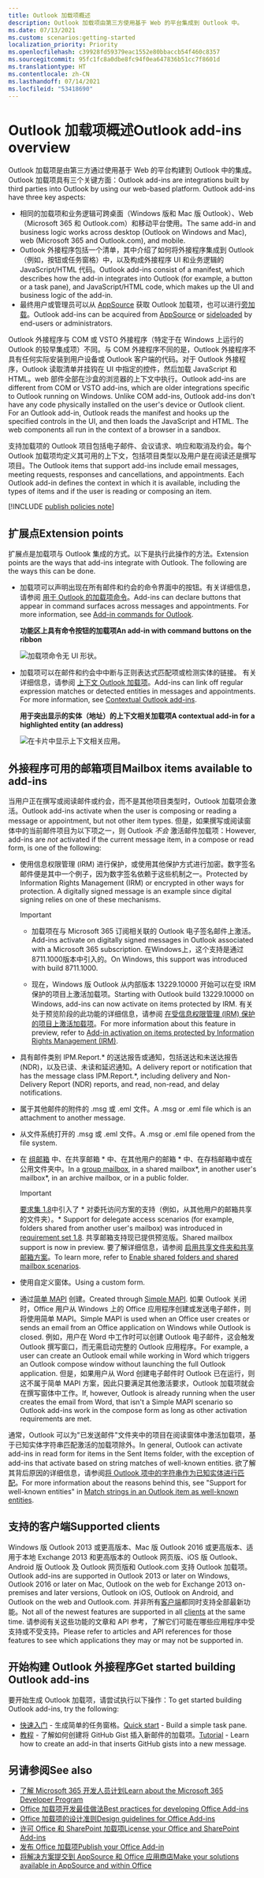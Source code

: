 ```yaml
---
title: Outlook 加载项概述
description: Outlook 加载项由第三方使用基于 Web 的平台集成到 Outlook 中。
ms.date: 07/13/2021
ms.custom: scenarios:getting-started
localization_priority: Priority
ms.openlocfilehash: c39928fd59379eac1552e80bbaccb54f460c8357
ms.sourcegitcommit: 95fc1fc8a0dbe8fc94f0ea647836b51cc7f8601d
ms.translationtype: HT
ms.contentlocale: zh-CN
ms.lasthandoff: 07/14/2021
ms.locfileid: "53418690"
---
```

# <a name="outlook-add-ins-overview"></a><span data-ttu-id="59128-103">Outlook 加载项概述</span><span class="sxs-lookup"><span data-stu-id="59128-103">Outlook add-ins overview</span></span>

<span data-ttu-id="59128-p101">Outlook 加载项是由第三方通过使用基于 Web 的平台构建到 Outlook 中的集成。Outlook 加载项具有三个关键方面：</span><span class="sxs-lookup"><span data-stu-id="59128-p101">Outlook add-ins are integrations built by third parties into Outlook by using our web-based platform. Outlook add-ins have three key aspects:</span></span>

- <span data-ttu-id="59128-106">相同的加载项和业务逻辑可跨桌面（Windows 版和 Mac 版 Outlook）、Web（Microsoft 365 和 Outlook.com）和移动平台使用。</span><span class="sxs-lookup"><span data-stu-id="59128-106">The same add-in and business logic works across desktop (Outlook on Windows and Mac), web (Microsoft 365 and Outlook.com), and mobile.</span></span>
- <span data-ttu-id="59128-107">Outlook 外接程序包括一个清单，其中介绍了如何将外接程序集成到 Outlook（例如，按钮或任务窗格）中，以及构成外接程序 UI 和业务逻辑的 JavaScript/HTML 代码。</span><span class="sxs-lookup"><span data-stu-id="59128-107">Outlook add-ins consist of a manifest, which describes how the add-in integrates into Outlook (for example, a button or a task pane), and JavaScript/HTML code, which makes up the UI and business logic of the add-in.</span></span>
- <span data-ttu-id="59128-108">最终用户或管理员可以从 [AppSource](https://appsource.microsoft.com) 获取 Outlook 加载项，也可以进行[旁加载](sideload-outlook-add-ins-for-testing.md)。</span><span class="sxs-lookup"><span data-stu-id="59128-108">Outlook add-ins can be acquired from [AppSource](https://appsource.microsoft.com) or [sideloaded](sideload-outlook-add-ins-for-testing.md) by end-users or administrators.</span></span>

<span data-ttu-id="59128-p102">Outlook 外接程序与 COM 或 VSTO 外接程序（特定于在 Windows 上运行的 Outlook 的较早集成项）不同。与 COM 外接程序不同的是，Outlook 外接程序不具有任何实际安装到用户设备或 Outlook 客户端的代码。对于 Outlook 外接程序，Outlook 读取清单并挂钩在 UI 中指定的控件，然后加载 JavaScript 和 HTML。web 部件全部在沙盒的浏览器的上下文中执行。</span><span class="sxs-lookup"><span data-stu-id="59128-p102">Outlook add-ins are different from COM or VSTO add-ins, which are older integrations specific to Outlook running on Windows. Unlike COM add-ins, Outlook add-ins don't have any code physically installed on the user's device or Outlook client. For an Outlook add-in, Outlook reads the manifest and hooks up the specified controls in the UI, and then loads the JavaScript and HTML. The web components all run in the context of a browser in a sandbox.</span></span>

<span data-ttu-id="59128-p103">支持加载项的 Outlook 项目包括电子邮件、会议请求、响应和取消及约会。每个 Outlook 加载项均定义其可用的上下文，包括项目类型以及用户是在阅读还是撰写项目。</span><span class="sxs-lookup"><span data-stu-id="59128-p103">The Outlook items that support add-ins include email messages, meeting requests, responses and cancellations, and appointments. Each Outlook add-in defines the context in which it is available, including the types of items and if the user is reading or composing an item.</span></span>

[!INCLUDE [publish policies note](../includes/note-publish-policies.md)]

## <a name="extension-points"></a><span data-ttu-id="59128-115">扩展点</span><span class="sxs-lookup"><span data-stu-id="59128-115">Extension points</span></span>

<span data-ttu-id="59128-p104">扩展点是加载项与 Outlook 集成的方式。以下是执行此操作的方法。</span><span class="sxs-lookup"><span data-stu-id="59128-p104">Extension points are the ways that add-ins integrate with Outlook. The following are the ways this can be done.</span></span>

- <span data-ttu-id="59128-p105">加载项可以声明出现在所有邮件和约会的命令界面中的按钮。有关详细信息，请参阅 [用于 Outlook 的加载项命令](add-in-commands-for-outlook.md)。</span><span class="sxs-lookup"><span data-stu-id="59128-p105">Add-ins can declare buttons that appear in command surfaces across messages and appointments. For more information, see [Add-in commands for Outlook](add-in-commands-for-outlook.md).</span></span>

    <span data-ttu-id="59128-120">**功能区上具有命令按钮的加载项**</span><span class="sxs-lookup"><span data-stu-id="59128-120">**An add-in with command buttons on the ribbon**</span></span>

    ![加载项命令无 UI 形状。](../images/uiless-command-shape.png)

- <span data-ttu-id="59128-p106">加载项可以在邮件和约会中中断与正则表达式匹配项或检测实体的链接。 有关详细信息，请参阅 [上下文 Outlook 加载项](contextual-outlook-add-ins.md)。</span><span class="sxs-lookup"><span data-stu-id="59128-p106">Add-ins can link off regular expression matches or detected entities in messages and appointments. For more information, see [Contextual Outlook add-ins](contextual-outlook-add-ins.md).</span></span>

    <span data-ttu-id="59128-124">**用于突出显示的实体（地址）的上下文相关加载项**</span><span class="sxs-lookup"><span data-stu-id="59128-124">**A contextual add-in for a highlighted entity (an address)**</span></span>

    ![在卡片中显示上下文相关应用。](../images/outlook-detected-entity-card.png)

## <a name="mailbox-items-available-to-add-ins"></a><span data-ttu-id="59128-126">外接程序可用的邮箱项目</span><span class="sxs-lookup"><span data-stu-id="59128-126">Mailbox items available to add-ins</span></span>

<span data-ttu-id="59128-127">当用户正在撰写或阅读邮件或约会，而不是其他项目类型时，Outlook 加载项会激活。</span><span class="sxs-lookup"><span data-stu-id="59128-127">Outlook add-ins activate when the user is composing or reading a message or appointment, but not other item types.</span></span> <span data-ttu-id="59128-128">但是，如果撰写或阅读窗体中的当前邮件项目为以下项之一，则 Outlook *不会* 激活邮件加载项：</span><span class="sxs-lookup"><span data-stu-id="59128-128">However, add-ins are *not* activated if the current message item, in a compose or read form, is one of the following:</span></span>

- <span data-ttu-id="59128-p108">使用信息权限管理 (IRM) 进行保护，或使用其他保护方式进行加密。数字签名邮件便是其中一个例子，因为数字签名依赖于这些机制之一。</span><span class="sxs-lookup"><span data-stu-id="59128-p108">Protected by Information Rights Management (IRM) or encrypted in other ways for protection. A digitally signed message is an example since digital signing relies on one of these mechanisms.</span></span>

  > [!IMPORTANT]
  >
  > - <span data-ttu-id="59128-131">加载项在与 Microsoft 365 订阅相关联的 Outlook 电子签名邮件上激活。</span><span class="sxs-lookup"><span data-stu-id="59128-131">Add-ins activate on digitally signed messages in Outlook associated with a Microsoft 365 subscription.</span></span> <span data-ttu-id="59128-132">在Windows上，这个支持是通过8711.1000版本中引入的。</span><span class="sxs-lookup"><span data-stu-id="59128-132">On Windows, this support was introduced with build 8711.1000.</span></span>
  >
  > - <span data-ttu-id="59128-133">现在，Windows 版 Outlook 从内部版本 13229.10000 开始可以在受 IRM 保护的项目上激活加载项。</span><span class="sxs-lookup"><span data-stu-id="59128-133">Starting with Outlook build 13229.10000 on Windows, add-ins can now activate on items protected by IRM.</span></span> <span data-ttu-id="59128-134">有关处于预览阶段的此功能的详细信息，请参阅 [在受信息权限管理 (IRM) 保护的项目上激活加载项](../reference/objectmodel/preview-requirement-set/outlook-requirement-set-preview.md#add-in-activation-on-items-protected-by-information-rights-management-irm)。</span><span class="sxs-lookup"><span data-stu-id="59128-134">For more information about this feature in preview, refer to [Add-in activation on items protected by Information Rights Management (IRM)](../reference/objectmodel/preview-requirement-set/outlook-requirement-set-preview.md#add-in-activation-on-items-protected-by-information-rights-management-irm).</span></span>

- <span data-ttu-id="59128-135">具有邮件类别 IPM.Report.\* 的送达报告或通知，包括送达和未送达报告 (NDR)，以及已读、未读和延迟通知。</span><span class="sxs-lookup"><span data-stu-id="59128-135">A delivery report or notification that has the message class IPM.Report.\*, including delivery and Non-Delivery Report (NDR) reports, and read, non-read, and delay notifications.</span></span>

- <span data-ttu-id="59128-136">属于其他邮件的附件的 .msg 或 .eml 文件。</span><span class="sxs-lookup"><span data-stu-id="59128-136">A .msg or .eml file which is an attachment to another message.</span></span>

- <span data-ttu-id="59128-137">从文件系统打开的 .msg 或 .eml 文件。</span><span class="sxs-lookup"><span data-stu-id="59128-137">A .msg or .eml file opened from the file system.</span></span>

- <span data-ttu-id="59128-138">在 [组邮箱](/microsoft-365/admin/create-groups/compare-groups?view=o365-worldwide&preserve-view=true#shared-mailboxes) 中、在共享邮箱 \* 中、在其他用户的邮箱 \* 中、在存档邮箱中或在公用文件夹中。</span><span class="sxs-lookup"><span data-stu-id="59128-138">In a [group mailbox](/microsoft-365/admin/create-groups/compare-groups?view=o365-worldwide&preserve-view=true#shared-mailboxes), in a shared mailbox\*, in another user's mailbox\*, in an archive mailbox, or in a public folder.</span></span>

  > [!IMPORTANT]
  > <span data-ttu-id="59128-139">[要求集 1.8](../reference/objectmodel/requirement-set-1.8/outlook-requirement-set-1.8.md)中引入了 \* 对委托访问方案的支持（例如，从其他用户的邮箱共享的文件夹）。</span><span class="sxs-lookup"><span data-stu-id="59128-139">\* Support for delegate access scenarios (for example, folders shared from another user's mailbox) was introduced in [requirement set 1.8](../reference/objectmodel/requirement-set-1.8/outlook-requirement-set-1.8.md).</span></span> <span data-ttu-id="59128-140">共享邮箱支持现已提供预览版。</span><span class="sxs-lookup"><span data-stu-id="59128-140">Shared mailbox support is now in preview.</span></span> <span data-ttu-id="59128-141">要了解详细信息，请参阅 [启用共享文件夹和共享邮箱方案](delegate-access.md)。</span><span class="sxs-lookup"><span data-stu-id="59128-141">To learn more, refer to [Enable shared folders and shared mailbox scenarios](delegate-access.md).</span></span>

- <span data-ttu-id="59128-142">使用自定义窗体。</span><span class="sxs-lookup"><span data-stu-id="59128-142">Using a custom form.</span></span>

- <span data-ttu-id="59128-143">通过[简单 MAPI](https://support.microsoft.com/topic/a3d3f856-eaf6-b6d8-3617-186c0a1123c5) 创建。</span><span class="sxs-lookup"><span data-stu-id="59128-143">Created through [Simple MAPI](https://support.microsoft.com/topic/a3d3f856-eaf6-b6d8-3617-186c0a1123c5).</span></span> <span data-ttu-id="59128-144">如果 Outlook 关闭时，Office 用户从 Windows 上的 Office 应用程序创建或发送电子邮件，则将使用简单 MAPI。</span><span class="sxs-lookup"><span data-stu-id="59128-144">Simple MAPI is used when an Office user creates or sends an email from an Office application on Windows while Outlook is closed.</span></span> <span data-ttu-id="59128-145">例如，用户在 Word 中工作时可以创建 Outlook 电子邮件，这会触发 Outlook 撰写窗口，而无需启动完整的 Outlook 应用程序。</span><span class="sxs-lookup"><span data-stu-id="59128-145">For example, a user can create an Outlook email while working in Word which triggers an Outlook compose window without launching the full Outlook application.</span></span> <span data-ttu-id="59128-146">但是，如果用户从 Word 创建电子邮件时 Outlook 已在运行，则这不属于简单 MAPI 方案，因此只要满足其他激活要求，Outlook 加载项就会在撰写窗体中工作。</span><span class="sxs-lookup"><span data-stu-id="59128-146">If, however, Outlook is already running when the user creates the email from Word, that isn't a Simple MAPI scenario so Outlook add-ins work in the compose form as long as other activation requirements are met.</span></span>

<span data-ttu-id="59128-147">通常，Outlook 可以为"已发送邮件"文件夹中的项目在阅读窗体中激活加载项，基于已知实体字符串匹配激活的加载项除外。</span><span class="sxs-lookup"><span data-stu-id="59128-147">In general, Outlook can activate add-ins in read form for items in the Sent Items folder, with the exception of add-ins that activate based on string matches of well-known entities.</span></span> <span data-ttu-id="59128-148">欲了解其背后原因的详细信息，请参阅[将 Outlook 项中的字符串作为已知实体进行匹配](match-strings-in-an-item-as-well-known-entities.md)。</span><span class="sxs-lookup"><span data-stu-id="59128-148">For more information about the reasons behind this, see "Support for well-known entities" in [Match strings in an Outlook item as well-known entities](match-strings-in-an-item-as-well-known-entities.md).</span></span>

## <a name="supported-clients"></a><span data-ttu-id="59128-149">支持的客户端</span><span class="sxs-lookup"><span data-stu-id="59128-149">Supported clients</span></span>

<span data-ttu-id="59128-150">Windows 版 Outlook 2013 或更高版本、Mac 版 Outlook 2016 或更高版本、适用于本地 Exchange 2013 和更高版本的 Outlook 网页版、iOS 版 Outlook、Android 版 Outlook 及 Outlook 网页版和 Outlook.com 支持 Outlook 加载项。</span><span class="sxs-lookup"><span data-stu-id="59128-150">Outlook add-ins are supported in Outlook 2013 or later on Windows, Outlook 2016 or later on Mac, Outlook on the web for Exchange 2013 on-premises and later versions, Outlook on iOS, Outlook on Android, and Outlook on the web and Outlook.com.</span></span> <span data-ttu-id="59128-151">并非所有[客户端](../reference/requirement-sets/outlook-api-requirement-sets.md#requirement-sets-supported-by-exchange-servers-and-outlook-clients)都同时支持全部最新功能。</span><span class="sxs-lookup"><span data-stu-id="59128-151">Not all of the newest features are supported in all [clients](../reference/requirement-sets/outlook-api-requirement-sets.md#requirement-sets-supported-by-exchange-servers-and-outlook-clients) at the same time.</span></span> <span data-ttu-id="59128-152">请参阅有关这些功能的文章和 API 参考，了解它们可能在哪些应用程序中受支持或不受支持。</span><span class="sxs-lookup"><span data-stu-id="59128-152">Please refer to articles and API references for those features to see which applications they may or may not be supported in.</span></span>

## <a name="get-started-building-outlook-add-ins"></a><span data-ttu-id="59128-153">开始构建 Outlook 外接程序</span><span class="sxs-lookup"><span data-stu-id="59128-153">Get started building Outlook add-ins</span></span>

<span data-ttu-id="59128-154">要开始生成 Outlook 加载项，请尝试执行以下操作：</span><span class="sxs-lookup"><span data-stu-id="59128-154">To get started building Outlook add-ins, try the following:</span></span>

- <span data-ttu-id="59128-155">[快速入门](../quickstarts/outlook-quickstart.md) - 生成简单的任务窗格。</span><span class="sxs-lookup"><span data-stu-id="59128-155">[Quick start](../quickstarts/outlook-quickstart.md) - Build a simple task pane.</span></span>
- <span data-ttu-id="59128-156">[教程](../tutorials/outlook-tutorial.md) - 了解如何创建将 GitHub Gist 插入新邮件的加载项。</span><span class="sxs-lookup"><span data-stu-id="59128-156">[Tutorial](../tutorials/outlook-tutorial.md) - Learn how to create an add-in that inserts GitHub gists into a new message.</span></span>

## <a name="see-also"></a><span data-ttu-id="59128-157">另请参阅</span><span class="sxs-lookup"><span data-stu-id="59128-157">See also</span></span>

- [<span data-ttu-id="59128-158">了解 Microsoft 365 开发人员计划</span><span class="sxs-lookup"><span data-stu-id="59128-158">Learn about the Microsoft 365 Developer Program</span></span>](https://developer.microsoft.com/microsoft-365/dev-program)
- [<span data-ttu-id="59128-159">Office 加载项开发最佳做法</span><span class="sxs-lookup"><span data-stu-id="59128-159">Best practices for developing Office Add-ins</span></span>](../concepts/add-in-development-best-practices.md)
- [<span data-ttu-id="59128-160">Office 加载项的设计准则</span><span class="sxs-lookup"><span data-stu-id="59128-160">Design guidelines for Office Add-ins</span></span>](../design/add-in-design.md)
- [<span data-ttu-id="59128-161">许可 Office 和 SharePoint 加载项</span><span class="sxs-lookup"><span data-stu-id="59128-161">License your Office and SharePoint Add-ins</span></span>](/office/dev/store/license-your-add-ins)
- [<span data-ttu-id="59128-162">发布 Office 加载项</span><span class="sxs-lookup"><span data-stu-id="59128-162">Publish your Office Add-in</span></span>](../publish/publish.md)
- [<span data-ttu-id="59128-163">将解决方案提交到 AppSource 和 Office 应用商店</span><span class="sxs-lookup"><span data-stu-id="59128-163">Make your solutions available in AppSource and within Office</span></span>](/office/dev/store/submit-to-the-office-store)
